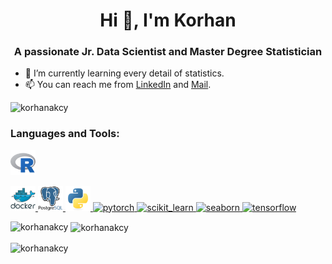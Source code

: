 ### 

<h1 align="center">Hi 👋, I'm Korhan</h1>
<h3 align="center">A passionate Jr. Data Scientist and Master Degree Statistician</h3>

- 🌱 I’m currently learning every detail of statistics.
- 📫 You can reach me from [LinkedIn](https://www.linkedin.com/in/korhanakcay/) and [Mail](mailto:ekorhanakcay@gmail.com).
<p align="left"> <img src="https://komarev.com/ghpvc/?username=korhanakcy&label=Profile%20views&color=0e75b6&style=flat" alt="korhanakcy" /> </p>


<h3 align="left">Languages and Tools:</h3>
<p align="left"> <a href="https://www.r-project.org/" target="_blank" rel="noreferrer"> <img src="https://raw.githubusercontent.com/devicons/devicon/master/icons/r/r-original.svg" alt="R" width="40" height="40"/> </a>

<p align="left"> <a href="https://www.docker.com/" target="_blank" rel="noreferrer"> <img src="https://raw.githubusercontent.com/devicons/devicon/master/icons/docker/docker-original-wordmark.svg" alt="docker" width="40" height="40"/> </a> <a href="https://www.postgresql.org" target="_blank" rel="noreferrer"> <img src="https://raw.githubusercontent.com/devicons/devicon/master/icons/postgresql/postgresql-original-wordmark.svg" alt="postgresql" width="40" height="40"/> </a> <a href="https://www.python.org" target="_blank" rel="noreferrer"> <img src="https://raw.githubusercontent.com/devicons/devicon/master/icons/python/python-original.svg" alt="python" width="40" height="40"/> </a> <a href="https://pytorch.org/" target="_blank" rel="noreferrer"> <img src="https://www.vectorlogo.zone/logos/pytorch/pytorch-icon.svg" alt="pytorch" width="40" height="40"/> </a> <a href="https://scikit-learn.org/" target="_blank" rel="noreferrer"> <img src="https://upload.wikimedia.org/wikipedia/commons/0/05/Scikit_learn_logo_small.svg" alt="scikit_learn" width="40" height="40"/> </a> <a href="https://seaborn.pydata.org/" target="_blank" rel="noreferrer"> <img src="https://seaborn.pydata.org/_images/logo-mark-lightbg.svg" alt="seaborn" width="40" height="40"/> </a> <a href="https://www.tensorflow.org" target="_blank" rel="noreferrer"> <img src="https://www.vectorlogo.zone/logos/tensorflow/tensorflow-icon.svg" alt="tensorflow" width="40" height="40"/> </a> </p>

<p><img align="left" src="https://github-readme-stats.vercel.app/api/top-langs?username=korhanakcy&show_icons=true&locale=en&layout=compact" alt="korhanakcy" /></p>

<p>&nbsp;<img align="center" src="https://github-readme-stats.vercel.app/api?username=korhanakcy&show_icons=true&locale=en" alt="korhanakcy" /></p>

<p><img align="center" src="https://github-readme-streak-stats.herokuapp.com/?user=korhanakcy&" alt="korhanakcy" /></p>


<!--
**korhanakcy/korhanakcy** is a ✨ _special_ ✨ repository because its `README.md` (this file) appears on your GitHub profile.

Here are some ideas to get you started:

- 🔭 I’m currently working on ...
- 🌱 I’m currently learning ...
- 👯 I’m looking to collaborate on ...
- 🤔 I’m looking for help with ...
- 💬 Ask me about ...
- 📫 How to reach me: ...
- 😄 Pronouns: ...
- ⚡ Fun fact: ...
-->
